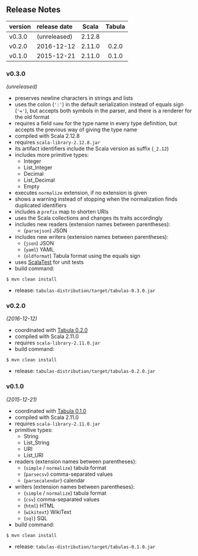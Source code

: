 
## Release Notes

| version | release date | Scala  | Tabula |
|:--------|:-------------|:------:|:------:|
| v0.3.0  | (unreleased) | 2.12.8 |        |
| v0.2.0  | 2016-12-12   | 2.11.0 | 0.2.0  |
| v0.1.0  | 2015-12-21   | 2.11.0 | 0.1.0  |



### v0.3.0
*(unreleased)*
- preserves newline characters in strings and lists
- uses the colon (`':'`) in the default serialization instead of equals sign (`'='`), but accepts both symbols in the parser, and there is a renderer for the old format
- requires a field `name` for the type name in every type definition, but accepts the previous way of giving the type name
- compiled with Scala 2.12.8
- requires `scala-library-2.12.8.jar`
- its artifact identifiers include the Scala version as suffix (`_2.12`)
- includes more primitive types:
  - Integer
  - List_Integer
  - Decimal
  - List_Decimal
  - Empty
- executes `normalize` extension, if no extension is given
- shows a warning instead of stopping when the normalization finds duplicated identifiers
- includes a `prefix` map to shorten URIs
- uses the Scala collections and changes its traits accordingly
- includes new readers (extension names between parentheses):
  - (`parsejson`) JSON
- includes new writers (extension names between parentheses):
  - (`json`) JSON
  - (`yaml`) YAML
  - (`oldformat`) Tabula format using the equals sign
- uses [ScalaTest](http://www.scalatest.org) for unit tests
- build command:

```
$ mvn clean install
```

- release: `tabulas-distribution/target/tabulas-0.3.0.jar`


### v0.2.0
*(2016-12-12)*
- coordinated with [Tabula 0.2.0](https://github.com/julianmendez/tabula)
- compiled with Scala 2.11.0
- requires `scala-library-2.11.0.jar`
- build command:

```
$ mvn clean install
```

- release: `tabulas-distribution/target/tabulas-0.2.0.jar`


### v0.1.0
*(2015-12-21)*
- coordinated with [Tabula 0.1.0](https://github.com/julianmendez/tabula)
- compiled with Scala 2.11.0
- requires `scala-library-2.11.0.jar`
- primitive types:
  - String
  - List_String
  - URI
  - List_URI
- readers (extension names between parentheses):
  - (`simple` / `normalize`) tabula format
  - (`parsecsv`) comma-separated values
  - (`parsecalendar`) calendar
- writers (extension names between parentheses):
  - (`simple` / `normalize`) tabula format
  - (`csv`) comma-separated values
  - (`html`) HTML
  - (`wikitext`) WikiText
  - (`sql`) SQL
- build command:

```
$ mvn clean install
```

- release: `tabulas-distribution/target/tabulas-0.1.0.jar`



